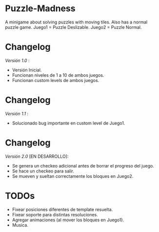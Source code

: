 # Puzzle-Madness
A minigame about solving puzzles with moving tiles. Also has a normal puzzle game.
Juego1 = Puzzle Deslizable.
Juego2 = Puzzle Normal.

# Changelog
*Versión 1.0* : 
- Versión Inicial. 
- Funcionan niveles de 1 a 10 de ambos juegos.
- Funcionan custom levels de ambos juegos.

# Changelog
*Versión 1.1* : 
- Solucionado bug importante en custom level de Juego1.

# Changelog
*Versión 2.0* [EN DESARROLLO]: 
- Se genera un checkeo adicional antes de borrar el progreso del juego.
- Se hace un checkeo para salir.
- Se mueven y sueltan correctamente los bloques en Juego2.

# TODOs
- Fixear posiciones diferentes de template resuelta.
- Fixear soporte para distintas resoluciones.
- Agregar animaciones (al mover los bloques en Juego1).
- Musica.
